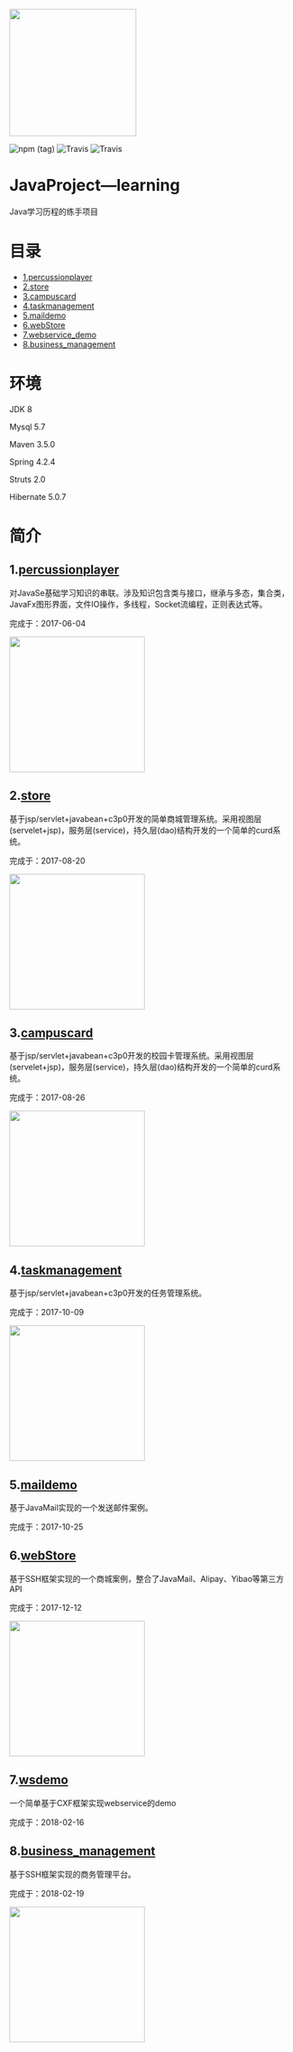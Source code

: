 
<br>
<img src="https://github.com/hdonghong/JavaProject/blob/master/logo.png" alt="" width="225"/>
<br>

![npm (tag)](https://img.shields.io/badge/author-hdonghong-blue.svg) ![Travis](https://img.shields.io/badge/maven-3.5.0-brightgreen.svg) ![Travis](https://img.shields.io/badge/java-1.8-brightgreen.svg)

# JavaProject—learning
<p>Java学习历程的练手项目</p>

# 目录
*	[1.percussionplayer](#1)
*	[2.store](#2)
*	[3.campuscard](#3)
*	[4.taskmanagement](#4)
*	[5.maildemo](#5)
*	[6.webStore](#6)
*	[7.webservice_demo](#7)
*	[8.business_management](#8)

# 环境
JDK 8

Mysql 5.7

Maven 3.5.0

Spring 4.2.4

Struts 2.0

Hibernate 5.0.7

# 简介
<h2 id="1" >1.<a href="https://github.com/hdonghong/JavaProject/tree/master/percussionplayer">percussionplayer</a></h2>
<p>
	对JavaSe基础学习知识的串联。涉及知识包含类与接口，继承与多态，集合类，JavaFx图形界面，文件IO操作，多线程，Socket流编程，正则表达式等。
</p>
<p>
	完成于：2017-06-04
</p>
<img src="https://github.com/hdonghong/JavaProject/blob/master/percussionplayer/PercussionPlayer/2.PNG" alt="" height="240"/>
<br>

<h2 id="2">2.<a href="https://github.com/hdonghong/JavaProject/tree/master/store">store</a></h2>
<p>
	基于jsp/servlet+javabean+c3p0开发的简单商城管理系统。采用视图层(servelet+jsp)，服务层(service)，持久层(dao)结构开发的一个简单的curd系统。
</p>
<p>
	完成于：2017-08-20
</p>
<img src="https://github.com/hdonghong/JavaProject/blob/master/store/store/show.jpg" alt="" height="240"/>

<h2 id="3">3.<a href="https://github.com/hdonghong/JavaProject/tree/master/campuscard">campuscard</a></h2>
<p>
	基于jsp/servlet+javabean+c3p0开发的校园卡管理系统。采用视图层(servelet+jsp)，服务层(service)，持久层(dao)结构开发的一个简单的curd系统。
</p>
<p>
	完成于：2017-08-26
</p>
<img src="https://github.com/hdonghong/JavaProject/blob/master/campuscard/show.png" alt="" height="240"/>

<h2 id="4">4.<a href="https://github.com/hdonghong/JavaProject/tree/master/taskmanagement">taskmanagement</a></h2>
<p>
	基于jsp/servlet+javabean+c3p0开发的任务管理系统。
</p>
<p>
	完成于：2017-10-09
</p>
<img src="https://github.com/hdonghong/JavaProject/blob/master/taskmanagement/show.png" alt="" height="240"/>

<h2 id="5">5.<a href="https://github.com/hdonghong/JavaProject/tree/master/maildemo">maildemo</a></h2>
<p>
	基于JavaMail实现的一个发送邮件案例。
</p>
<p>
	完成于：2017-10-25
</p>

<h2 id="6">6.<a href="https://github.com/hdonghong/JavaProject/tree/master/webStore">webStore</a></h2>
<p>
	基于SSH框架实现的一个商城案例，整合了JavaMail、Alipay、Yibao等第三方API
</p>
<p>
	完成于：2017-12-12
</p>
<img src="https://github.com/hdonghong/JavaProject/blob/master/webStore/show.jpg" alt="" height="240"/>

<h2 id="7">7.<a href="https://github.com/hdonghong/JavaProject/tree/master/wsdemo">wsdemo</a></h2>
<p>
	一个简单基于CXF框架实现webservice的demo
</p>
<p>
	完成于：2018-02-16
</p>

<h2 id="8">8.<a href="https://github.com/hdonghong/JavaProject/tree/master/business_management">business_management</a></h2>
<p>
	基于SSH框架实现的商务管理平台。
</p>
<p>
	完成于：2018-02-19
</p>
<img src="https://github.com/hdonghong/JavaProject/blob/master/business_management/resouces/show.jpg" alt="" height="240"/>